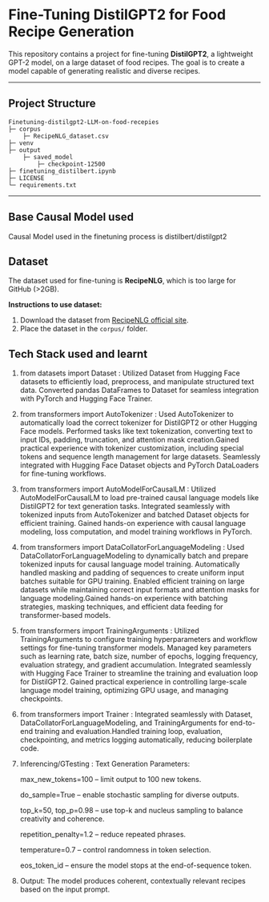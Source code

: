 # Fine-Tuning DistilGPT2 for Food Recipe Generation

This repository contains a project for fine-tuning **DistilGPT2**, a lightweight GPT-2 model, on a large dataset of food recipes. The goal is to create a model capable of generating realistic and diverse recipes.

---

## Project Structure

```
Finetuning-distilgpt2-LLM-on-food-recepies
├─ corpus
    ├─ RecipeNLG_dataset.csv
├─ venv
├─ output
    ├─ saved_model
        ├─ checkpoint-12500
├─ finetuning_distilbert.ipynb
├─ LICENSE
└─ requirements.txt

```
---
## Base Causal Model used

Causal Model used in the finetuning process is distilbert/distilgpt2

## Dataset

The dataset used for fine-tuning is **RecipeNLG**, which is too large for GitHub (>2GB).  

**Instructions to use dataset:**

1. Download the dataset from [RecipeNLG official site](https://recipenlg.cs.put.poznan.pl/).  
2. Place the dataset in the `corpus/` folder.

## Tech Stack used and learnt

1) from datasets import Dataset : Utilized Dataset from Hugging Face datasets to efficiently load, preprocess, and manipulate structured text data. Converted pandas DataFrames to Dataset for seamless integration with PyTorch and Hugging Face Trainer.
2) from transformers import AutoTokenizer : Used AutoTokenizer to automatically load the correct tokenizer for DistilGPT2 or other Hugging Face models. Performed tasks like text tokenization, converting text to input IDs, padding, truncation, and attention mask creation.Gained practical experience with tokenizer customization, including special tokens and sequence length management for large datasets. Seamlessly integrated with Hugging Face Dataset objects and PyTorch DataLoaders for fine-tuning workflows.
3) from transformers import AutoModelForCausalLM : Utilized AutoModelForCausalLM to load pre-trained causal language models like DistilGPT2 for text generation tasks. Integrated seamlessly with tokenized inputs from AutoTokenizer and batched Dataset objects for efficient training. Gained hands-on experience with causal language modeling, loss computation, and model training workflows in PyTorch.
4) from transformers import DataCollatorForLanguageModeling : Used DataCollatorForLanguageModeling to dynamically batch and prepare tokenized inputs for causal language model training. Automatically handled masking and padding of sequences to create uniform input batches suitable for GPU training. Enabled efficient training on large datasets while maintaining correct input formats and attention masks for language modeling.Gained hands-on experience with batching strategies, masking techniques, and efficient data feeding for transformer-based models.
5) from transformers import TrainingArguments : Utilized TrainingArguments to configure training hyperparameters and workflow settings for fine-tuning transformer models. Managed key parameters such as learning rate, batch size, number of epochs, logging frequency, evaluation strategy, and gradient accumulation. Integrated seamlessly with Hugging Face Trainer to streamline the training and evaluation loop for DistilGPT2. Gained practical experience in controlling large-scale language model training, optimizing GPU usage, and managing checkpoints.
6) from transformers import Trainer : Integrated seamlessly with Dataset, DataCollatorForLanguageModeling, and TrainingArguments for end-to-end training and evaluation.Handled training loop, evaluation, checkpointing, and metrics logging automatically, reducing boilerplate code.
7) Inferencing/GTesting :
     Text Generation Parameters:

      max_new_tokens=100 – limit output to 100 new tokens.

      do_sample=True – enable stochastic sampling for diverse outputs.

      top_k=50, top_p=0.98 – use top-k and nucleus sampling to balance creativity and coherence.

      repetition_penalty=1.2 – reduce repeated phrases.

      temperature=0.7 – control randomness in token selection.

      eos_token_id – ensure the model stops at the end-of-sequence token.
8) Output: The model produces coherent, contextually relevant recipes based on the input prompt.


